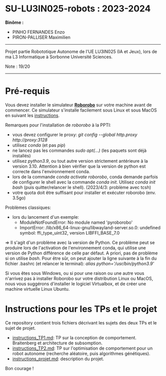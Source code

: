 # SU-LU3IN025-robots : 2023-2024

**Binôme :**
- PINHO FERNANDES Enzo
- PIRON-PALLISER Maximilien

---

Projet partie Robototique Autonome de l'UE LU3IN025 (IA et Jeux), lors de ma L3 Informatique à Sorbonne Université Sciences.

Note : 19/20

---

# Pré-requis

Vous devez installer le simulateur [**Roborobo**](https://github.com/nekonaute/roborobo4/) sur votre machine avant de commencer. Ce simulateur s'installe facilement sous Linux et sous MacOS en suivant les [instructions](https://github.com/nekonaute/roborobo4/blob/main/README.md).

Remarques pour l'installation de _roborobo_ à la PPTI:
- vous devez configurer le proxy: _git config --global http.proxy http://proxy:3128_
- utilisez _conda_ (et pas _pip_)
- ne lancez pas les commandes _sudo apt(...)_ (les paquets sont déjà installés)
- utilisez _python3.9_, ou tout autre version strictement antérieure à la version 3.10. Attention à bien vérifier que la version de python est correcte dans l'environnement conda. 
- lors de la commande _conda activate roborobo_, conda demande parfois de configurer le shell avec la commande _conda init_. Utilisez _conda init bash_ (puis quitter/relancer le shell). (2023/4/3: problème avec tcsh)
- votre quota doit être suffisant pour installer et exécuter roborobo (env. 3.5go)

Problèmes classiques:
- lors du lancement d'un exemple: 
  - ModuleNotFoundError: No module named 'pyroborobo'
  - ImportError: /lib/x86_64-linux-gnu/libwayland-server.so.0: undefined symbol: ffi_type_uint32, version LIBFFI_BASE_7.0

=> Il s'agit d'un problème avec la version de Python. Ce problème peut se produire lors de l'activation de l'environnement conda, qui utilise une version de Python différence de celle par défaut. A priori, pas de problème si on utilise _bash_. Pour être sûr, on peut ajouter la ligne suivante à la fin du fichier .bashrc (et relancer le terminal): _alias python='/usr/bin/python3.9'_

Si vous êtes sous Windows, ou si pour une raison ou une autre vous n'arrivez pas à installer Roborobo sur votre distribution Linux ou MacOS, nous vous suggérons d'installer le logiciel Virtualbox, et de créer une machine virtuelle Linux Ubuntu. 

# Instructions pour les TPs et le projet

Ce repository contient trois fichiers décrivant les sujets des deux TPs et le sujet de projet.

* [instructions_TP1.md](https://github.com/nekonaute/SU-LU3IN025-robots/blob/main/instructions_TP1.md): TP sur la conception de comportement. Braitenberg et architecture de subsomption. 
* [instructions_TP2.md](https://github.com/nekonaute/SU-LU3IN025-robots/blob/main/instructions_TP2.md): TP sur l'optimisation de comportement pour un robot autonome (recherche aléatoire, puis algorithmes génétiques).
* [instructions_projet.md](https://github.com/nekonaute/SU-LU3IN025-robots/blob/main/instructions_projet.md): description du projet.

Bon courage !
